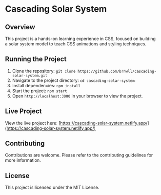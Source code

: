 # Cascading Solar System

## Overview

This project is a hands-on learning experience in CSS, focused on building a solar system model to teach CSS animations and styling techniques.

## Running the Project

1. Clone the repository: `git clone https://github.com/brnwll/cascading-solar-system.git`
2. Navigate to the project directory: `cd cascading-solar-system`
3. Install dependencies: `npm install`
4. Start the project: `npm start`
5. Open `http://localhost:3000` in your browser to view the project.

## Live Project

View the live project here: [https://cascading-solar-system.netlify.app/](https://cascading-solar-system.netlify.app/)

## Contributing

Contributions are welcome. Please refer to the contributing guidelines for more information.

## License

This project is licensed under the MIT License.
